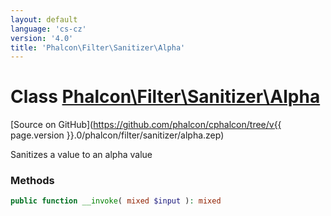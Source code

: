 ```yaml
---
layout: default
language: 'cs-cz'
version: '4.0'
title: 'Phalcon\Filter\Sanitizer\Alpha'
---
```


# Class [Phalcon\Filter\Sanitizer\Alpha](Phalcon_Filter_Sanitizer_Alpha)

[Source on GitHub](https://github.com/phalcon/cphalcon/tree/v{{ page.version }}.0/phalcon/filter/sanitizer/alpha.zep)

Sanitizes a value to an alpha value

### Methods

```php
public function __invoke( mixed $input ): mixed
```